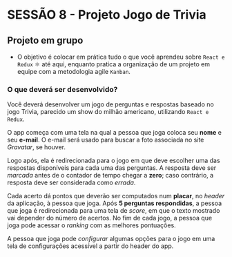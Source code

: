 # SESSÃO 8 - Projeto Jogo de Trivia

## Projeto em grupo

* O objetivo é colocar em prática tudo o que você aprendeu sobre `React e Redux` ⚛️ até aqui, enquanto pratica a organização de um projeto em equipe com a metodologia agile `Kanban`.

### O que deverá ser desenvolvido?

Você deverá desenvolver um jogo de perguntas e respostas baseado no jogo Trivia, parecido um show do milhão americano, utilizando `React e Redux`.

O app começa com uma tela na qual a pessoa que joga coloca seu **nome** e seu **e-mail**. O e-mail será usado para buscar a foto associada no site *Gravatar*, se houver.

Logo após, ela é redirecionada para o jogo em que deve escolher uma das respostas disponíveis para cada uma das perguntas. A resposta deve ser *marcada* antes de o contador de tempo chegar a **zero**; caso contrário, a resposta deve ser considerada como *errada*.

Cada acerto dá pontos que deverão ser computados num **placar**, no *header* da aplicação, à pessoa que joga. Após **5 perguntas respondidas**, a pessoa que joga é redirecionada para uma tela de *score*, em que o texto mostrado vai depender do número de acertos. No fim de cada jogo, a pessoa que joga pode acessar o *ranking* com as melhores pontuações.

A pessoa que joga pode *configurar* algumas opções para o jogo em uma tela de configurações acessível a partir do header do app.

